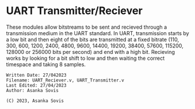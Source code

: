 # UART Transmitter/Reciever

These modules allow bitstreams to be sent and recieved through a transmission medium in the UART standard. In UART, transmission starts by a low bit and then eight of the bits are transmitted at a fixed bitrate (110, 300, 600, 1200, 2400, 4800, 9600, 14400, 19200, 38400, 57600, 115200, 128000 or 256000 bits per second) and end with a high bit. Recieving works by looking for a bit shift to low and then waiting the correct timespace and taking 8 samples.

```
Written Date: 27/042023
Filename: UART_Reciever.v, UART_Transmitter.v
Last Edited: 27/04/2023
Author: Asanka Sovis
```

`(C) 2023, Asanka Sovis`
